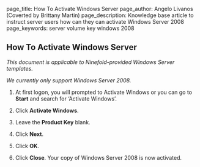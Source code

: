 page_title:       How To Activate Windows Server
page_author:      Angelo Livanos (Coverted by Brittany Martin)
page_description: Knowledge base article to instruct server users how can they can activate Windows Server 2008 
page_keywords:    server volume key windows 2008

## How To Activate Windows Server

_This document is applicable to Ninefold-provided Windows Server templates._

_We currently only support Windows Server 2008._

1. At first logon, you will prompted to Activate Windows or you can go to __Start__ and search for ‘Activate Windows’.

2. Click __Activate Windows__.

3. Leave the __Product Key__ blank.

4. Click __Next__.

5. Click __OK__.

6. Click __Close__. Your copy of Windows Server 2008 is now activated.

